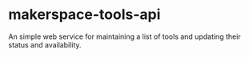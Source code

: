 # makerspace-tools-api
An simple web service for maintaining a list of tools and updating their status and availability.
